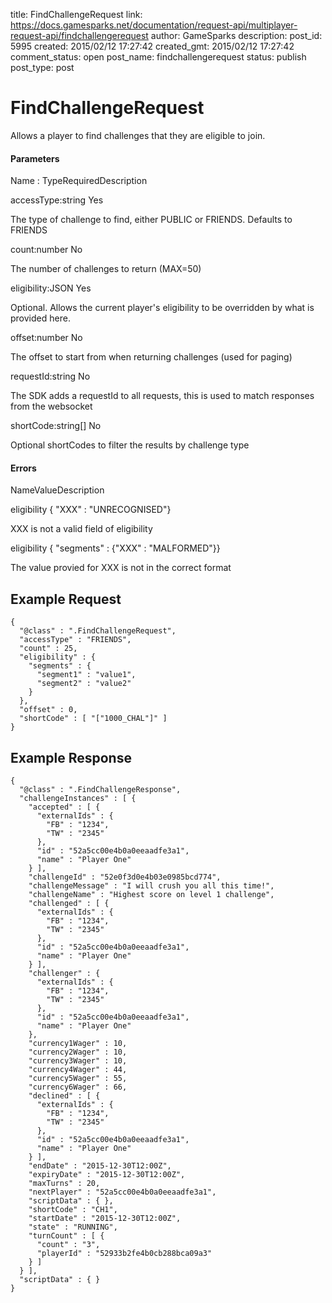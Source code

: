title: FindChallengeRequest
link: https://docs.gamesparks.net/documentation/request-api/multiplayer-request-api/findchallengerequest
author: GameSparks
description: 
post_id: 5995
created: 2015/02/12 17:27:42
created_gmt: 2015/02/12 17:27:42
comment_status: open
post_name: findchallengerequest
status: publish
post_type: post

<!--Allows a player to find challenges that they are eligible to join. -->

# FindChallengeRequest

Allows a player to find challenges that they are eligible to join.

#### Parameters

Name : TypeRequiredDescription

accessType:string
Yes

The type of challenge to find, either PUBLIC or FRIENDS. Defaults to FRIENDS

count:number
No

The number of challenges to return (MAX=50)

eligibility:JSON
Yes

Optional. Allows the current player's eligibility to be overridden by what is provided here.

offset:number
No

The offset to start from when returning challenges (used for paging)

requestId:string
No

The SDK adds a requestId to all requests, this is used to match responses from the websocket

shortCode:string[]
No

Optional shortCodes to filter the results by challenge type

#### Errors

NameValueDescription

eligibility
{ "XXX" : "UNRECOGNISED"}

XXX is not a valid field of eligibility

eligibility
{ "segments" : {"XXX" : "MALFORMED"}}

The value provied for XXX is not in the correct format

  


## Example Request
    
    
    {
      "@class" : ".FindChallengeRequest",
      "accessType" : "FRIENDS",
      "count" : 25,
      "eligibility" : {
        "segments" : {
          "segment1" : "value1",
          "segment2" : "value2"
        }
      },
      "offset" : 0,
      "shortCode" : [ "["1000_CHAL"]" ]
    }

## Example Response
    
    
    {
      "@class" : ".FindChallengeResponse",
      "challengeInstances" : [ {
        "accepted" : [ {
          "externalIds" : {
            "FB" : "1234",
            "TW" : "2345"
          },
          "id" : "52a5cc00e4b0a0eeaadfe3a1",
          "name" : "Player One"
        } ],
        "challengeId" : "52e0f3d0e4b03e0985bcd774",
        "challengeMessage" : "I will crush you all this time!",
        "challengeName" : "Highest score on level 1 challenge",
        "challenged" : [ {
          "externalIds" : {
            "FB" : "1234",
            "TW" : "2345"
          },
          "id" : "52a5cc00e4b0a0eeaadfe3a1",
          "name" : "Player One"
        } ],
        "challenger" : {
          "externalIds" : {
            "FB" : "1234",
            "TW" : "2345"
          },
          "id" : "52a5cc00e4b0a0eeaadfe3a1",
          "name" : "Player One"
        },
        "currency1Wager" : 10,
        "currency2Wager" : 10,
        "currency3Wager" : 10,
        "currency4Wager" : 44,
        "currency5Wager" : 55,
        "currency6Wager" : 66,
        "declined" : [ {
          "externalIds" : {
            "FB" : "1234",
            "TW" : "2345"
          },
          "id" : "52a5cc00e4b0a0eeaadfe3a1",
          "name" : "Player One"
        } ],
        "endDate" : "2015-12-30T12:00Z",
        "expiryDate" : "2015-12-30T12:00Z",
        "maxTurns" : 20,
        "nextPlayer" : "52a5cc00e4b0a0eeaadfe3a1",
        "scriptData" : { },
        "shortCode" : "CH1",
        "startDate" : "2015-12-30T12:00Z",
        "state" : "RUNNING",
        "turnCount" : [ {
          "count" : "3",
          "playerId" : "52933b2fe4b0cb288bca09a3"
        } ]
      } ],
      "scriptData" : { }
    }